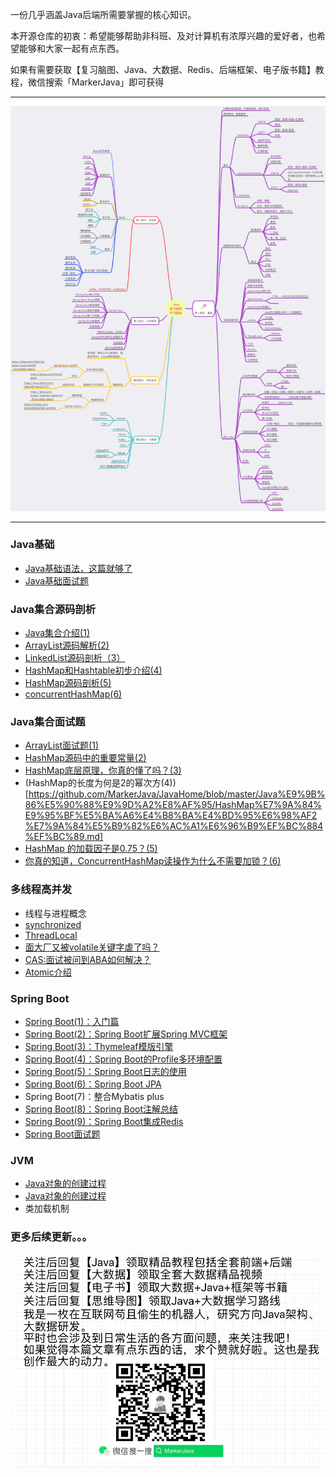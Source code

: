 一份几乎涵盖Java后端所需要掌握的核心知识。

本开源仓库的初衷：希望能够帮助非科班、及对计算机有浓厚兴趣的爱好者，也希望能够和大家一起有点东西。

如果有需要获取【复习脑图、Java、大数据、Redis、后端框架、电子版书籍】教程，微信搜索「MarkerJava」即可获得

---

![](https://github.com/MarkerJava/JavaHome/blob/master/static/%20Java%E5%A4%8D%E4%B9%A0%E8%84%91%E5%9B%BE%E5%8F%8A%E5%AD%A6%E4%B9%A0%E8%B7%AF%E7%BA%BF.png)

---
### Java基础
* [Java基础语法，这篇就够了](https://github.com/MarkerJava/JavaHome/blob/master/Java%E6%A0%B8%E5%BF%83%E7%9F%A5%E8%AF%86/Java%E5%9F%BA%E7%A1%80.md)
* [Java基础面试题](https://github.com/MarkerJava/JavaHome/blob/master/Java%E6%A0%B8%E5%BF%83%E7%9F%A5%E8%AF%86/Java%E9%9D%A2%E8%AF%95%E9%A2%98.md)
### Java集合源码剖析
* [Java集合介绍(1)](https://github.com/MarkerJava/JavaHome/blob/master/Java%E6%A0%B8%E5%BF%83%E7%9F%A5%E8%AF%86/Java%E9%AB%98%E7%BA%A7%E7%AF%87.md)
* [ArrayList源码解析(2)](https://github.com/MarkerJava/JavaHome/blob/master/Java%E9%9B%86%E5%90%88%E6%BA%90%E7%A0%81/ArrayList%E6%BA%90%E7%A0%81%E5%89%96%E6%9E%90%EF%BC%881%EF%BC%89.md)
* [LinkedList源码剖析（3）](https://github.com/MarkerJava/JavaHome/blob/master/Java%E9%9B%86%E5%90%88%E6%BA%90%E7%A0%81/LinkedList%E6%BA%90%E7%A0%81%E5%89%96%E6%9E%90%EF%BC%882%EF%BC%89.md)
* [HashMap和Hashtable初步介绍(4)](https://github.com/MarkerJava/JavaHome/blob/master/Java%E9%9B%86%E5%90%88%E6%BA%90%E7%A0%81/HashMap%E5%92%8CHashtable%E5%88%9D%E6%AD%A5%E4%BB%8B%E7%BB%8D%EF%BC%883%EF%BC%89.md)
* [HashMap源码剖析(5)](https://github.com/MarkerJava/JavaHome/blob/master/Java%E9%9B%86%E5%90%88%E6%BA%90%E7%A0%81/HashMap%E6%BA%90%E7%A0%81%E5%89%96%E6%9E%90%EF%BC%884%EF%BC%89.md)
* [concurrentHashMap(6)](https://github.com/MarkerJava/JavaHome/blob/master/Java%E9%9B%86%E5%90%88%E6%BA%90%E7%A0%81/concurrentHashMap%EF%BC%885%EF%BC%89.md)
### Java集合面试题
* [ArrayList面试题(1)](https://github.com/MarkerJava/JavaHome/blob/master/Java%E9%9B%86%E5%90%88%E9%9D%A2%E8%AF%95/ArrayList%E9%9D%A2%E8%AF%95%E9%A2%98%EF%BC%881%EF%BC%89.md)
* [HashMap源码中的重要常量(2)](https://github.com/MarkerJava/JavaHome/blob/master/Java%E9%9B%86%E5%90%88%E9%9D%A2%E8%AF%95/HashMap%E6%BA%90%E7%A0%81%E4%B8%AD%E7%9A%84%E9%87%8D%E8%A6%81%E5%B8%B8%E9%87%8F%EF%BC%882%EF%BC%89.md)
* [HashMap底层原理，你真的懂了吗？(3)](https://github.com/MarkerJava/JavaHome/blob/master/Java%E9%9B%86%E5%90%88%E9%9D%A2%E8%AF%95/HashMap%E8%81%8A%E8%B5%B7%EF%BC%883%EF%BC%89.md)
* (HashMap的长度为何是2的幂次方(4))[https://github.com/MarkerJava/JavaHome/blob/master/Java%E9%9B%86%E5%90%88%E9%9D%A2%E8%AF%95/HashMap%E7%9A%84%E9%95%BF%E5%BA%A6%E4%B8%BA%E4%BD%95%E6%98%AF2%E7%9A%84%E5%B9%82%E6%AC%A1%E6%96%B9%EF%BC%884%EF%BC%89.md]
* [HashMap 的加载因子是0.75？(5)](https://github.com/MarkerJava/JavaHome/blob/master/Java%E9%9B%86%E5%90%88%E9%9D%A2%E8%AF%95/HashMap%20%E7%9A%84%E5%8A%A0%E8%BD%BD%E5%9B%A0%E5%AD%90%E6%98%AF0.75%EF%BC%9F%EF%BC%885%EF%BC%89.md)
* [你真的知道，ConcurrentHashMap读操作为什么不需要加锁？(6)](https://github.com/MarkerJava/JavaHome/blob/master/Java%E9%9B%86%E5%90%88%E9%9D%A2%E8%AF%95/ConcurrentHashMap%E8%AF%BB%E6%93%8D%E4%BD%9C%E4%B8%8D%E9%9C%80%E8%A6%81%E6%9E%B7%E9%94%81%EF%BC%886%EF%BC%89.md)
### 多线程高并发
* 线程与进程概念
* [synchronized](https://github.com/MarkerJava/JavaHome/blob/master/%E5%A4%9A%E7%BA%BF%E7%A8%8B%E9%AB%98%E5%B9%B6%E5%8F%91/synchronized.md)
* [ThreadLocal](https://github.com/MarkerJava/JavaHome/blob/master/%E5%A4%9A%E7%BA%BF%E7%A8%8B%E9%AB%98%E5%B9%B6%E5%8F%91/ThreadLocal.md)
* [面大厂又被volatile关键字虐了吗？](https://github.com/MarkerJava/JavaHome/blob/master/%E5%A4%9A%E7%BA%BF%E7%A8%8B%E9%AB%98%E5%B9%B6%E5%8F%91/volatile.md)
* [CAS:面试被问到ABA如何解决？](https://github.com/MarkerJava/JavaHome/blob/master/%E5%A4%9A%E7%BA%BF%E7%A8%8B%E9%AB%98%E5%B9%B6%E5%8F%91/CAS.md)
* [Atomic介绍](https://github.com/MarkerJava/JavaHome/blob/master/%E5%A4%9A%E7%BA%BF%E7%A8%8B%E9%AB%98%E5%B9%B6%E5%8F%91/Atomic.md)
### Spring Boot
* [Spring Boot(1)：入门篇](https://github.com/MarkerJava/JavaHome/blob/master/springboot/Spring%20Boot(1)%EF%BC%9A%E5%85%A5%E9%97%A8%E7%AF%87.md)
* [Spring Boot(2)：Spring Boot扩展Spring MVC框架](https://github.com/MarkerJava/JavaHome/blob/master/springboot/Spring%20Boot(2)%EF%BC%9ASpring%20Boot%E6%89%A9%E5%B1%95Spring%20MVC%E6%A1%86%E6%9E%B6.md)
* [Spring Boot(3)：Thymeleaf模版引擎](https://github.com/MarkerJava/JavaHome/blob/master/springboot/Spring%20Boot(3)%EF%BC%9AThymeleaf%E6%A8%A1%E7%89%88%E5%BC%95%E6%93%8E.md)
* [Spring Boot(4)：Spring Boot的Profile多环境配置](https://github.com/MarkerJava/JavaHome/blob/master/springboot/Spring%20Boot(4)%EF%BC%9ASpring%20Boot%E7%9A%84Profile%E5%A4%9A%E7%8E%AF%E5%A2%83%E9%85%8D%E7%BD%AE.md)
* [Spring Boot(5)：Spring Boot日志的使用](https://github.com/MarkerJava/JavaHome/blob/master/springboot/Spring%20Boot(5)%EF%BC%9ASpring%20Boot%E6%97%A5%E5%BF%97%E7%9A%84%E4%BD%BF%E7%94%A8.md)
* [Spring Boot(6)：Spring Boot JPA](https://github.com/MarkerJava/JavaHome/blob/master/springboot/Spring%20Boot(6)%EF%BC%9ASpring%20Boot%20JPA.md)
* Spring Boot(7)：整合Mybatis plus
* [Spring Boot(8)：Spring Boot注解总结](https://github.com/MarkerJava/JavaHome/blob/master/springboot/Spring%20Boot(8)%EF%BC%9ASpring%20Boot%E6%B3%A8%E8%A7%A3%E6%80%BB%E7%BB%93.md)
* [Spring Boot(9)：Spring Boot集成Redis](https://github.com/MarkerJava/JavaHome/blob/master/springboot/Spring%20Boot(9)%EF%BC%9ASpring%20Boot%E9%9B%86%E6%88%90Redis.md)
* [Spring Boot面试题](https://github.com/MarkerJava/JavaHome/blob/master/springboot/Spring%20Boot%E9%9D%A2%E8%AF%95%E9%A2%98.md)
### JVM
* [Java对象的创建过程](https://github.com/MarkerJava/JavaHome/blob/master/%E5%A4%9A%E7%BA%BF%E7%A8%8B%E9%AB%98%E5%B9%B6%E5%8F%91/Java%E5%AF%B9%E8%B1%A1%E7%9A%84%E5%88%9B%E5%BB%BA%E8%BF%87%E7%A8%8B%EF%BC%883%EF%BC%89.md)
* [Java对象的创建过程](https://github.com/MarkerJava/JavaHome/blob/master/%E5%A4%9A%E7%BA%BF%E7%A8%8B%E9%AB%98%E5%B9%B6%E5%8F%91/Java%E5%AF%B9%E8%B1%A1%E7%9A%84%E5%88%9B%E5%BB%BA%E8%BF%87%E7%A8%8B%EF%BC%883%EF%BC%89.md)
* 类加载机制

###  更多后续更新。。。

![](https://github.com/MarkerJava/JavaHome/blob/master/static/%E5%BE%AE%E4%BF%A1%E6%90%9C%E7%B4%A2.jpg)
